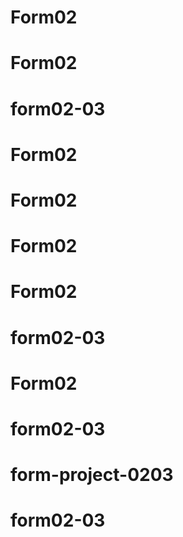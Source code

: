 # Form02
# Form02
# form02-03
# Form02
# Form02
# Form02
# Form02
# form02-03
# Form02
# form02-03
# form-project-0203
# form02-03
